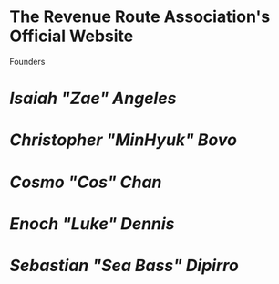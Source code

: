 # The Revenue Route Association's Official Website

Founders

# __*Isaiah "Zae" Angeles*__ 

# __*Christopher "MinHyuk" Bovo*__ 

# __*Cosmo "Cos" Chan*__ 

# __*Enoch "Luke" Dennis*__ 

# __*Sebastian "Sea Bass" Dipirro*__ 
